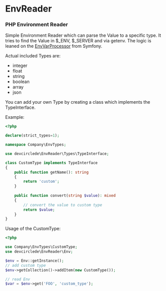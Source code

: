 # EnvReader

### PHP Environment Reader

Simple Environment Reader which can parse the Value to a specific type. It tries to find the Value in $_ENV, $_SERVER and via getenv. The logic is leaned on the [EnvVarProcessor](https://github.com/symfony/symfony/blob/6.2/src/Symfony/Component/DependencyInjection/EnvVarProcessor.php) from Symfony.

Actual included Types are:

- integer
- float
- string
- boolean
- array
- json

You can add your own Type by creating a class which implements the TypeInterface.

Example:
```php
<?php

declare(strict_types=1);

namespace Company\EnvTypes;

use devcirclede\EnvReader\Types\TypeInterface;

class CustomType implements TypeInterface
{
    public function getName(): string
    {
        return 'custom';
    }
    
    public function convert(string $value): mixed
    {
        // convert the value to custom type
        return $value;
    }
}
```

Usage of the CustomType:

```php
<?php

use Company\EnvTypes\CustomType;
use devcirclede\EnvReader\Env;

$env = Env::getInstance();
// add custom type
$env->getCollection()->addItem(new CustomType());

// read Env
$var = $env->get('FOO', 'custom_type');

```
